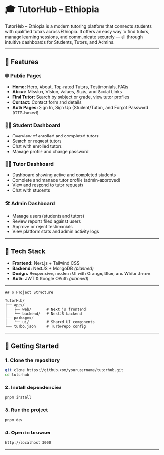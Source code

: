 # 🎓 TutorHub – Ethiopia

TutorHub – Ethiopia is a modern tutoring platform that connects students with qualified tutors across Ethiopia. It offers an easy way to find tutors, manage learning sessions, and communicate securely — all through intuitive dashboards for Students, Tutors, and Admins.

---

## 🚀 Features

### 🌐 Public Pages
- **Home:** Hero, About, Top-rated Tutors, Testimonials, FAQs  
- **About:** Mission, Vision, Values, Stats, and Social Links  
- **Find Tutor:** Search by subject or grade, view tutor profiles  
- **Contact:** Contact form and details  
- **Auth Pages:** Sign In, Sign Up (Student/Tutor), and Forgot Password (OTP-based)

### 👩‍🎓 Student Dashboard
- Overview of enrolled and completed tutors  
- Search or request tutors  
- Chat with enrolled tutors  
- Manage profile and change password  

### 👨‍🏫 Tutor Dashboard
- Dashboard showing active and completed students  
- Complete and manage tutor profile (admin-approved)  
- View and respond to tutor requests  
- Chat with students  

### 🛠️ Admin Dashboard
- Manage users (students and tutors)  
- Review reports filed against users  
- Approve or reject testimonials  
- View platform stats and admin activity logs  

---

## 🧱 Tech Stack
- **Frontend:** Next.js + Tailwind CSS  
- **Backend:** NestJS + MongoDB *(planned)*  
- **Design:** Responsive, modern UI with Orange, Blue, and White theme  
- **Auth:** JWT & Google OAuth *(planned)*  

---
```
## ⚙️ Project Structure

TutorHub/
├── apps/
│   ├── web/       # Next.js frontend
│   └── backend/   # NestJS backend
├── packages/
│   └── ui/        # Shared UI components
└── turbo.json     # Turborepo config
```

---


## 🧭 Getting Started

### 1. Clone the repository
```bash
git clone https://github.com/yourusername/tutorhub.git
cd tutorhub
```
### 2. Install dependencies
```bash
pnpm install
```
### 3. Run the project
```bash
pnpm dev
```
### 4. Open in browser
```bash
http://localhost:3000
```
---